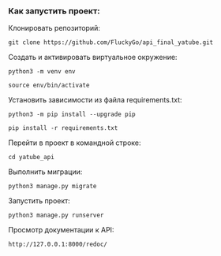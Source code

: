### Как запустить проект:

Клонировать репозиторий:

```
git clone https://github.com/FluckyGo/api_final_yatube.git
```
Cоздать и активировать виртуальное окружение:

```
python3 -m venv env
```

```
source env/bin/activate
```

Установить зависимости из файла requirements.txt:

```
python3 -m pip install --upgrade pip
```

```
pip install -r requirements.txt
```

Перейти в проект в командной строке:
```
cd yatube_api
```

Выполнить миграции:

```
python3 manage.py migrate
```

Запустить проект:

```
python3 manage.py runserver
```

Просмотр документации к API:

```
http://127.0.0.1:8000/redoc/
